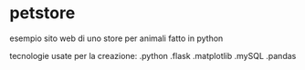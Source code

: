 # petstore
esempio sito web di uno store per animali fatto in python

tecnologie usate per la creazione:
  .python
  .flask
  .matplotlib
  .mySQL
  .pandas

